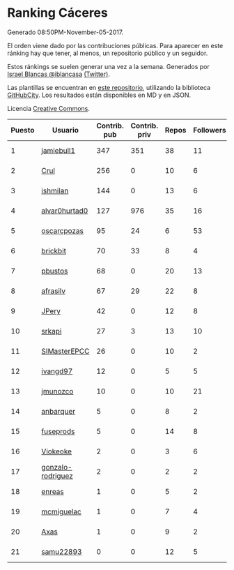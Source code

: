 # Ranking Cáceres

Generado 08:50PM-November-05-2017.

El orden viene dado por las contribuciones públicas. Para aparecer en este ránking hay que tener, al menos, un repositorio público y un seguidor.

Estos ránkings se suelen generar una vez a la semana. Generados por [Israel Blancas @iblancasa](https://github.com/iblancasa/) [(Twitter)](https://twitter.com/iblancasa).

Las plantillas se encuentran en [este repositorio](https://github.com/iblancasa/GH-Spanish-Ranking), utilizando la biblioteca [GitHubCity](https://github.com/iblancasa/GitHubCity). Los resultados están disponibles en MD y en JSON.

Licencia [Creative Commons](https://creativecommons.org/licenses/by/4.0/).

| Puesto   |  Usuario  | Contrib. pub | Contrib. priv |Repos| Followers | Desde |  Avatar  |
|----------|-----------|--------------|---------------|-----|-----------|-------|----------|
|1|[jamiebull1](https://github.com/jamiebull1)|347|351|38|11|2013-03-09|![jamiebull1](https://avatars2.githubusercontent.com/u/3817160)|
|2|[Crul](https://github.com/Crul)|256|0|10|6|2013-09-29|![Crul](https://avatars3.githubusercontent.com/u/5569741)|
|3|[ishmilan](https://github.com/ishmilan)|144|0|13|6|2014-10-07|![ishmilan](https://avatars1.githubusercontent.com/u/9059414)|
|4|[alvar0hurtad0](https://github.com/alvar0hurtad0)|127|976|35|16|2011-10-15|![alvar0hurtad0](https://avatars3.githubusercontent.com/u/1130114)|
|5|[oscarcpozas](https://github.com/oscarcpozas)|95|24|6|53|2013-01-27|![oscarcpozas](https://avatars3.githubusercontent.com/u/3399621)|
|6|[brickbit](https://github.com/brickbit)|70|33|8|4|2016-06-02|![brickbit](https://avatars2.githubusercontent.com/u/19708065)|
|7|[pbustos](https://github.com/pbustos)|68|0|20|13|2013-12-06|![pbustos](https://avatars1.githubusercontent.com/u/6126487)|
|8|[afrasilv](https://github.com/afrasilv)|67|29|22|8|2014-10-15|![afrasilv](https://avatars2.githubusercontent.com/u/9256924)|
|9|[JPery](https://github.com/JPery)|42|0|12|8|2015-02-18|![JPery](https://avatars0.githubusercontent.com/u/11062553)|
|10|[srkapi](https://github.com/srkapi)|27|3|13|10|2015-02-08|![srkapi](https://avatars1.githubusercontent.com/u/10909126)|
|11|[SIMasterEPCC](https://github.com/SIMasterEPCC)|26|0|10|2|2017-03-16|![SIMasterEPCC](https://avatars2.githubusercontent.com/u/26468069)|
|12|[ivangd97](https://github.com/ivangd97)|12|0|5|5|2014-05-06|![ivangd97](https://avatars1.githubusercontent.com/u/7497049)|
|13|[jmunozco](https://github.com/jmunozco)|10|0|10|21|2012-11-23|![jmunozco](https://avatars0.githubusercontent.com/u/2869841)|
|14|[anbarquer](https://github.com/anbarquer)|5|0|8|2|2016-05-03|![anbarquer](https://avatars0.githubusercontent.com/u/19173067)|
|15|[fuseprods](https://github.com/fuseprods)|5|0|14|8|2012-12-15|![fuseprods](https://avatars0.githubusercontent.com/u/3052275)|
|16|[Viokeoke](https://github.com/Viokeoke)|2|0|3|6|2015-10-23|![Viokeoke](https://avatars0.githubusercontent.com/u/15265427)|
|17|[gonzalo-rodriguez](https://github.com/gonzalo-rodriguez)|2|0|2|2|2013-04-02|![gonzalo-rodriguez](https://avatars2.githubusercontent.com/u/4035127)|
|18|[enreas](https://github.com/enreas)|1|0|5|2|2011-11-07|![enreas](https://avatars1.githubusercontent.com/u/1179213)|
|19|[mcmiguelac](https://github.com/mcmiguelac)|1|0|7|4|2014-05-07|![mcmiguelac](https://avatars2.githubusercontent.com/u/7512450)|
|20|[Axas](https://github.com/Axas)|1|0|9|2|2015-03-04|![Axas](https://avatars3.githubusercontent.com/u/11320626)|
|21|[samu22893](https://github.com/samu22893)|0|0|12|5|2013-10-30|![samu22893](https://avatars1.githubusercontent.com/u/5812967)|
